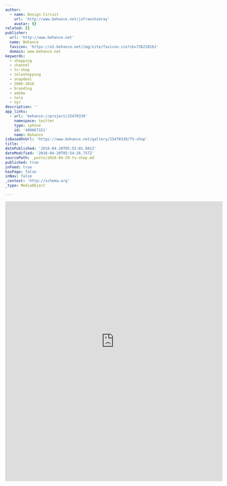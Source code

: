 ```yaml
---
author:
  - name: Design Circuit
    url: 'http://www.behance.net/jofreeshimray'
    avatar: {}
related: []
publisher:
  url: 'http://www.behance.net'
  name: Behance
  favicon: 'https://a3.behance.net/img/site/favicon.ico?cb=736210162'
  domain: www.behance.net
keywords:
  - shopping
  - channel
  - tv-shop
  - teleshopping
  - snapdeal
  - 2006-2016
  - branding
  - adobe
  - tele
  - nyc
description: ''
app_links:
  - url: 'behance://project/25470339'
    namespace: twitter
    type: iphone
    id: '489667151'
    name: Behance
isBasedOnUrl: 'https://www.behance.net/gallery/25470339/TV-shop'
title: ''
datePublished: '2016-04-20T05:55:01.081Z'
dateModified: '2016-04-20T05:54:26.757Z'
sourcePath: _posts/2016-04-20-tv-shop.md
published: true
inFeed: true
hasPage: false
inNav: false
_context: 'http://schema.org'
_type: MediaObject

---
```

<iframe src="https://cdn.embedly.com/widgets/media.html?src=https%3A%2F%2Fwww.behance.net%2Fgallery%2F25470339%2FTV-shop%3Fiframe%3D1&amp;url=https%3A%2F%2Fwww.behance.net%2Fgallery%2F25470339%2FTV-shop&amp;image=https%3A%2F%2Fmir-s3-cdn-cf.behance.net%2Fprojects%2F404%2Ff697e525470339.553392ba6ac5d.jpg&amp;key=b7d04c9b404c499eba89ee7072e1c4f7&amp;type=text%2Fhtml&amp;scroll=auto&amp;schema=behance" width="700" height="900" scrolling="auto" frameborder="0" allowfullscreen="" style=""></iframe>